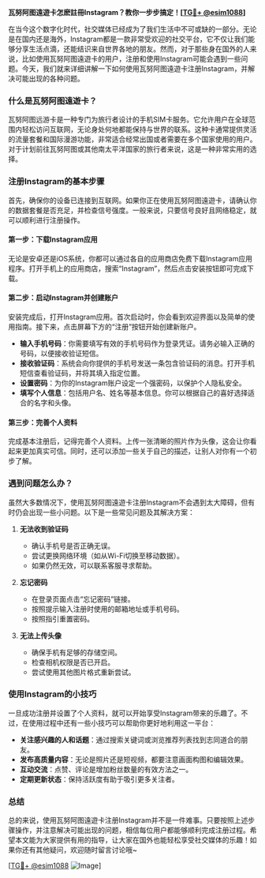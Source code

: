 **瓦努阿图遠遊卡怎麽註冊Instagram？教你一步步搞定！[[TG💪+ @esim1088](https://t.me/s/esim1088)]**

在当今这个数字化时代，社交媒体已经成为了我们生活中不可或缺的一部分。无论是在国内还是海外，Instagram都是一款非常受欢迎的社交平台，它不仅让我们能够分享生活点滴，还能结识来自世界各地的朋友。然而，对于那些身在国外的人来说，比如使用瓦努阿图遠遊卡的用户，注册和使用Instagram可能会遇到一些问题。今天，我们就来详细讲解一下如何使用瓦努阿图遠遊卡注册Instagram，并解决可能出现的各种问题。

### 什么是瓦努阿图遠遊卡？

瓦努阿图远游卡是一种专门为旅行者设计的手机SIM卡服务。它允许用户在全球范围内轻松访问互联网，无论身处何地都能保持与世界的联系。这种卡通常提供灵活的流量套餐和国际漫游功能，非常适合经常出国或者需要在多个国家使用的用户。对于计划前往瓦努阿图或其他南太平洋国家的旅行者来说，这是一种非常实用的选择。

### 注册Instagram的基本步骤

首先，确保你的设备已连接到互联网。如果你正在使用瓦努阿图遠遊卡，请确认你的数据套餐是否充足，并检查信号强度。一般来说，只要信号良好且网络稳定，就可以顺利进行注册操作。

#### 第一步：下载Instagram应用
无论是安卓还是iOS系统，你都可以通过各自的应用商店免费下载Instagram应用程序。打开手机上的应用商店，搜索“Instagram”，然后点击安装按钮即可完成下载。

#### 第二步：启动Instagram并创建账户
安装完成后，打开Instagram应用。首次启动时，你会看到欢迎界面以及简单的使用指南。接下来，点击屏幕下方的“注册”按钮开始创建新账户。

- **输入手机号码**：你需要填写有效的手机号码作为登录凭证。请务必输入正确的号码，以便接收验证短信。
- **接收验证码**：系统会向你提供的手机号发送一条包含验证码的消息。打开手机短信查看验证码，并将其填入指定位置。
- **设置密码**：为你的Instagram账户设定一个强密码，以保护个人隐私安全。
- **填写个人信息**：包括用户名、姓名等基本信息。你可以根据自己的喜好选择适合的名字和头像。

#### 第三步：完善个人资料
完成基本注册后，记得完善个人资料。上传一张清晰的照片作为头像，这会让你看起来更加真实可信。同时，还可以添加一些关于自己的描述，让别人对你有一个初步了解。

### 遇到问题怎么办？

虽然大多数情况下，使用瓦努阿图遠遊卡注册Instagram不会遇到太大障碍，但有时仍会出现一些小问题。以下是一些常见问题及其解决方案：

1. **无法收到验证码**
   - 确认手机号是否正确无误。
   - 尝试更换网络环境（如从Wi-Fi切换至移动数据）。
   - 如果仍然无效，可以联系客服寻求帮助。

2. **忘记密码**
   - 在登录页面点击“忘记密码”链接。
   - 按照提示输入注册时使用的邮箱地址或手机号码。
   - 按照指引重置密码。

3. **无法上传头像**
   - 确保手机有足够的存储空间。
   - 检查相机权限是否已开启。
   - 尝试使用其他图片格式重新尝试。

### 使用Instagram的小技巧

一旦成功注册并设置了个人资料，就可以开始享受Instagram带来的乐趣了。不过，在使用过程中还有一些小技巧可以帮助你更好地利用这一平台：

- **关注感兴趣的人和话题**：通过搜索关键词或浏览推荐列表找到志同道合的朋友。
- **发布高质量内容**：无论是照片还是短视频，都要注意画面构图和编辑效果。
- **互动交流**：点赞、评论是增加粉丝数量的有效方法之一。
- **定期更新状态**：保持活跃度有助于吸引更多关注者。

### 总结

总的来说，使用瓦努阿图遠遊卡注册Instagram并不是一件难事。只要按照上述步骤操作，并注意解决可能出现的问题，相信每位用户都能够顺利完成注册过程。希望本文能为大家提供有用的指导，让大家在国外也能轻松享受社交媒体的乐趣！如果你还有其他疑问，欢迎随时留言讨论哦~

[[TG💪+ @esim1088](https://t.me/s/esim1088) ![Image](https://i.postimg.cc/4NQfJmqS/Snipaste-2025-05-13-00-14-12.png)]